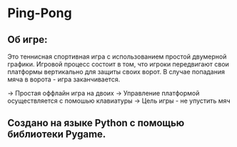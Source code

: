 # Ping-Pong

## Об игре:

  Это теннисная спортивная игра с использованием простой двумерной графики. Игровой процесс состоит в том, что игроки передвигают свои платформы вертикально для защиты своих ворот. В случае попадания мяча в ворота - игра заканчивается.

  -> Простая оффлайн игра на двоих
  -> Управление платформой осуществляется с помошью клавиатуры
  -> Цель игры - не упустить мяч


## Создано на языке Python с помощью библиотеки Pygame.
